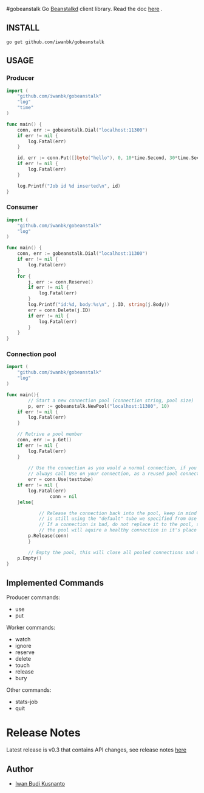 #gobeanstalk
Go [Beanstalkd](http://kr.github.io/beanstalkd/) client library.
Read the doc [here](http://godoc.org/github.com/iwanbk/gobeanstalk) .

## INSTALL
	go get github.com/iwanbk/gobeanstalk


## USAGE

### Producer
```go
import (
	"github.com/iwanbk/gobeanstalk"
	"log"
	"time"
)

func main() {
	conn, err := gobeanstalk.Dial("localhost:11300")
	if err != nil {
		log.Fatal(err)
	}

	id, err := conn.Put([]byte("hello"), 0, 10*time.Second, 30*time.Second)
	if err != nil {
		log.Fatal(err)
	}

	log.Printf("Job id %d inserted\n", id)
}

```

### Consumer
```go
import (
	"github.com/iwanbk/gobeanstalk"
	"log"
)

func main() {
	conn, err := gobeanstalk.Dial("localhost:11300")
	if err != nil {
		log.Fatal(err)
	}
	for {
		j, err := conn.Reserve()
		if err != nil {
			log.Fatal(err)
		}
		log.Printf("id:%d, body:%s\n", j.ID, string(j.Body))
		err = conn.Delete(j.ID)
		if err != nil {
			log.Fatal(err)
		}
	}
}
```


### Connection pool
```go
import (
	"github.com/iwanbk/gobeanstalk"
	"log"
)

func main(){
        // Start a new connection pool (connection string, pool size)
        p, err := gobeanstalk.NewPool("localhost:11300", 10)
	if err != nil {
		log.Fatal(err)
	}

	// Retrive a pool member
	conn, err := p.Get()
	if err != nil {
		log.Fatal(err)
	}
	
        // Use the connection as you would a normal connection, if you use multiple tubes
        // always call Use on your connection, as a reused pool connection does not reset the tube
        err = conn.Use(testtube)
	if err != nil {
		log.Fatal(err)
                conn = nil
	}else{

            // Release the connection back into the pool, keep in mind that this connection 
            // is still using the "default" tube we specified from Use command.
            // If a connection is bad, do not replace it to the pool, simply derefrence it,
            // the pool will aquire a healthy connection in it's place on-demand
	    p.Release(conn)
        }

        // Empty the pool, this will close all pooled connections and destroy the pool
	p.Empty()
}
```


## Implemented Commands

Producer commands:

* use
* put

Worker commands:

* watch
* ignore
* reserve
* delete
* touch
* release
* bury

Other commands:

* stats-job
* quit


# Release Notes
Latest release is v0.3 that contains API changes, see release notes [here](https://github.com/iwanbk/gobeanstalk/blob/master/ReleaseNotes.txt)

## Author

* [Iwan Budi Kusnanto](http://iwan.my.id)
